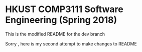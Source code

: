 # HKUST COMP3111 Software Engineering (Spring 2018)

This is the modified README for the dev branch

Sorry , here is my second attempt to make changes to README